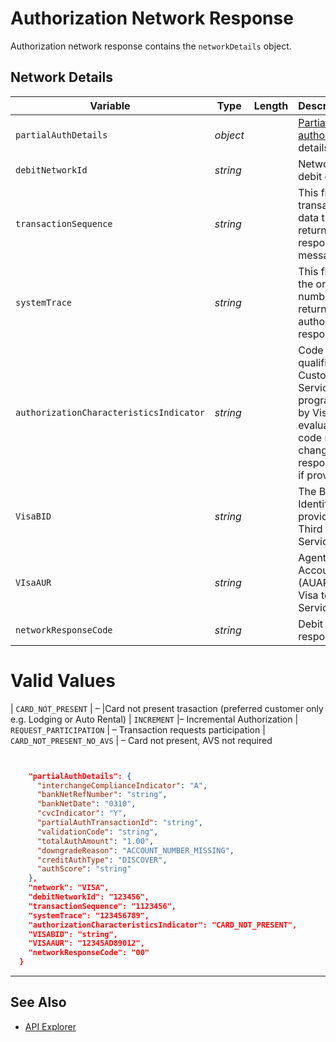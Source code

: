 # Authorization Network Response

Authorization network response contains the `networkDetails` object.

## Network Details



<!--
type: tab
title: networkDetails
-->

| Variable | Type | Length | Description/Values |
| -------- | -- | ------------ | ------------------ |
| `partialAuthDetails` | *object* | | [Partial authorization](?path=docs/Resources/Guides/Authorizations/Partial-Auth.md) details. |
| `debitNetworkId` | *string* | | Network ID for the debit component. |
| `transactionSequence`| *string* | | This field contains transaction specific data that may be returned in response messages. |
| `systemTrace`| *string* | | This field contains the original trace number that was returned in an authorization response. |
| `authorizationCharacteristicsIndicator` | *string* | | Code used for qualification in the Custom Payment Service (CPS) program as defined by Visa. Upon evaluation, the code may be changed in the response message if provided by Visa. |
| `VisaBID` | *string* | | The Business Identifier (BID) provided by Visa to Third Party Servicers (TPS). |
| `VIsaAUR` | *string* | | Agent Unique Account Result (AUAR) provided by Visa to Third Party Servicers (TPS). |
| `networkResponseCode ` | *string* | | Debit network response code. |
# Valid Values
| `CARD_NOT_PRESENT` | – |Card not present trasaction (preferred customer only e.g. Lodging or Auto Rental)
| `INCREMENT` |– Incremental Authorization 
| `REQUEST_PARTICIPATION` | – Transaction requests participation
| `CARD_NOT_PRESENT_NO_AVS` | – Card not present, AVS not required

<!--
type: tab
title: JSON Example
-->

```json


    "partialAuthDetails": {
      "interchangeComplianceIndicator": "A",
      "bankNetRefNumber": "string",
      "bankNetDate": "0310",
      "cvcIndicator": "Y",
      "partialAuthTransactionId": "string",
      "validationCode": "string",
      "totalAuthAmount": "1.00",
      "downgradeReason": "ACCOUNT_NUMBER_MISSING",
      "creditAuthType": "DISCOVER",
      "authScore": "string"
    },
    "network": "VISA",
    "debitNetworkId": "123456",
    "transactionSequence": "1123456",
    "systemTrace": "123456789",
    "authorizationCharacteristicsIndicator": "CARD_NOT_PRESENT",
    "VISABID": "string",
    "VISAAUR": "12345AD89012",
    "networkResponseCode": "00"
  }
```
---

<!-- type: tab-end -->

## See Also

- [API Explorer](../api/?type=post&path=/payments/v1/charges)

